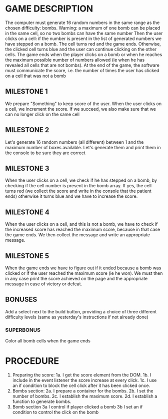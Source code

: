 # GAME DESCRIPTION

The computer must generate 16 random numbers in the same range as the chosen difficulty: bombs. Warning: a maximum of one bomb can be placed in the same cell, so no two bombs can have the same number
Then the user clicks on a cell: if the number is present in the list of generated numbers we have stepped on a bomb. The cell turns red and the game ends. Otherwise, the clicked cell turns blue and the user can continue clicking on the other cells.
The game ends when the player clicks on a bomb or when he reaches the maximum possible number of numbers allowed (ie when he has revealed all cells that are not bombs).
At the end of the game, the software must communicate the score, i.e. the number of times the user has clicked on a cell that was not a bomb

## MILESTONE 1

We prepare "Something" to keep score of the user.
When the user clicks on a cell, we increment the score.
If we succeed, we also make sure that we can no longer click on the same cell

## MILESTONE 2

Let's generate 16 random numbers (all different) between 1 and the maximum number of boxes available.
Let's generate them and print them in the console to be sure they are correct

## MILESTONE 3

When the user clicks on a cell, we check if he has stepped on a bomb, by checking if the cell number is present in the bomb array.
If yes, the cell turns red (we collect the score and write in the console that the patient ends) otherwise it turns blue and we have to increase the score.

## MILESTONE 4

When the user clicks on a cell, and this is not a bomb, we have to check if the increased score has reached the maximum score, because in that case the game ends. We then collect the message and write an appropriate message.

## MILESTONE 5

When the game ends we have to figure out if it ended because a bomb was clicked or if the user reached the maximum score (ie he won). We must then in any case print the score achieved on the page and the appropriate message in case of victory or defeat.

## BONUSES

Add a select next to the build button, providing a choice of three different difficulty levels (same as yesterday's instructions if not already done)

### SUPERBONUS

Color all bomb cells when the game ends

# PROCEDURE

1. Preparing the score:
   1a. I get the score element from the DOM.
   1b. I include in the event listener the score increase at every click.
   1c. I use an if condition to block the cell click after it has been clicked once.
2. Bombs section:
   2a. I prepare a container for the bombs.
   2b. I set the number of bombs.
   2c. I establish the maximum score.
   2d. I establish a function to generate bombs.
3. Bomb section
   3a I control if player clicked a bomb
   3b I set an if condition to control the click on the bomb
